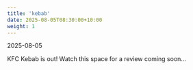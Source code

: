```yaml
---
title: 'kebab'
date: 2025-08-05T08:30:00+10:00
weight: 1
---
```


2025-08-05 

KFC Kebab is out! Watch this space for a review coming soon... 
